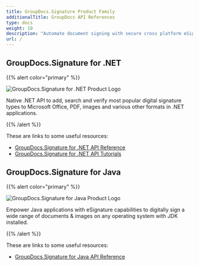 ```yaml
---
title: GroupDocs.Signature Product Family
additionalTitle: GroupDocs API References
type: docs
weight: 10
description: "Automate document signing with secure cross platform eSignature APIs for your personal or business signatures"
url: /
---
```


## GroupDocs.Signature for .NET

{{% alert color="primary" %}} 

![GroupDocs.Signature for .NET Product Logo](gdocs_net.png)

Native .NET API to add, search and verify most popular digital signature types to Microsoft Office, PDF, images and various other formats in .NET applications.

{{% /alert %}} 

These are links to some useful resources:

- [GroupDocs.Signature for .NET API Reference](/signature/net/)
- [GroupDocs.Signature for .NET API Tutorials](/tutorials/signature/net/)


## GroupDocs.Signature for Java

{{% alert color="primary" %}}

![GroupDocs.Signature for Java Product Logo](gdocs_java.png)

Empower Java applications with eSignature capabilities to digitally sign a wide range of documents & images on any operating system with JDK installed.

{{% /alert %}}

These are links to some useful resources:

- [GroupDocs.Signature for Java API Reference](/signature/java/)
